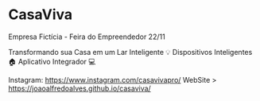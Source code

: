 # CasaViva
Empresa Fictícia - Feira do Empreendedor 22/11 

Transformando sua Casa em um Lar Inteligente 💡
Dispositivos Inteligentes 🏠
Aplicativo Integrador 💻

Instagram: https://www.instagram.com/casavivapro/
WebSite > https://joaoalfredoalves.github.io/casaviva/
